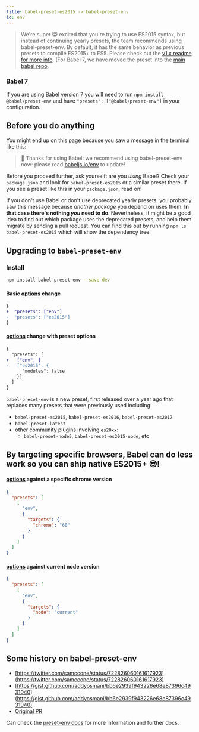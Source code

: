 ```yaml
---
title: babel-preset-es2015 -> babel-preset-env
id: env
---
```


> We're super 😸 excited that you're trying to use ES2015 syntax, but instead of continuing yearly presets, the team recommends using babel-preset-env. By default, it has the same behavior as previous presets to compile ES2015+ to ES5.
> Please check out the [v1.x readme for more info](https://github.com/babel/babel-preset-env/tree/1.x). (For Babel 7, we have moved the preset into the [main babel repo](preset-env.md).

### Babel 7

If you are using Babel version 7 you will need to run `npm install @babel/preset-env` and have `"presets": ["@babel/preset-env"]` in your configuration.

## Before you do anything

You might end up on this page because you saw a message in the terminal like this:

> 🙌 Thanks for using Babel: we recommend using babel-preset-env now: please read [babeljs.io/env](https://babeljs.io/env) to update!

Before you proceed further, ask yourself: are you _using_ Babel? Check your `package.json` and look for `babel-preset-es2015` or a similar preset there. If you see a preset like this in your `package.json`, read on!

If you don't use Babel or don't use deprecated yearly presets, you probably saw this message because _another package_ you depend on uses them. **In that case there's nothing _you_ need to do**. Nevertheless, it might be a good idea to find out which package uses the deprecated presets, and help them migrate by sending a pull request. You can find this out by running `npm ls babel-preset-es2015` which will show the dependency tree.

## Upgrading to `babel-preset-env`

### Install

```sh title="Shell"
npm install babel-preset-env --save-dev
```

#### Basic [options](options.md) change

```diff
{
+  "presets": ["env"]
-  "presets": ["es2015"]
}
```

#### [options](options.md) change with preset options

```diff
{
  "presets": [
+   ["env", {
-   ["es2015", {
      "modules": false
    }]
  ]
}
```

`babel-preset-env` is a new preset, first released over a year ago that replaces many presets that were previously used including:

- `babel-preset-es2015`, `babel-preset-es2016`, `babel-preset-es2017`
- `babel-preset-latest`
- other community plugins involving `es20xx`:
  - `babel-preset-node5`, `babel-preset-es2015-node`, etc

## By targeting specific browsers, Babel can do less work so you can ship native ES2015+ 😎!

#### [options](options.md) against a specific chrome version

```json title="babel.config.json"
{
  "presets": [
    [
      "env",
      {
        "targets": {
          "chrome": "60"
        }
      }
    ]
  ]
}
```

#### [options](options.md) against current node version

```json title="babel.config.json"
{
  "presets": [
    [
      "env",
      {
        "targets": {
          "node": "current"
        }
      }
    ]
  ]
}
```

## Some history on babel-preset-env

- [https://twitter.com/samccone/status/722826060161617923](https://twitter.com/samccone/status/722826060161617923)
- [https://gist.github.com/addyosmani/bb6e2939f943226e68e87396c4931040](https://gist.github.com/addyosmani/bb6e2939f943226e68e87396c4931040)
- [Original PR](https://github.com/babel/babel/pull/3476)

Can check the [preset-env docs](preset-env.md) for more information and further docs.
